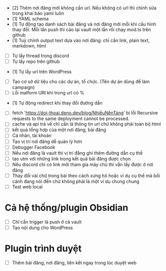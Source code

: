 - [2] Thêm nơi đăng mới không cần url. Nếu không có url thì chỉnh sửa trong khai báo yaml luôn
- [1] YAML schema
- [1] Tự động tạo danh sách bài đăng và nơi đăng mới mỗi khi cấu hình thay đổi. Mỗi lần push thì cào lại vault một lần rồi chạy mod.ts trên github 
- [1] Tuỳ chỉnh output text dựa vào nơi đăng: chỉ cần link, plain text, markdown, html
- [ ] Tự lấy thread trong discord
- [ ] Tự lấy repo trên github
- [1] Tự lấy url trên WordPress 
- [ ] Tạo cơ sở dữ liệu cho các dự án, tổ chức. (Tên dự án dùng để làm campaign) 
- [ ] Lỗi malform URI khi trong url có %

- [1] Tự động redirect khi thay đổi đường dẫn
- [ ] fetch 'https://doi-thoai.deno.dev/blog/NhiềuNềnTảng' bị lỗi Recursive requests to the same deployment cannot be processed.
- [ ] cache và api trả về chỉ cần là thông tin url chứ không phải toàn bộ html
- [ ] kết quả tổng hợp của một nơi đăng, bài đăng
- [ ] Cá nhân, tài khoản
- [ ] Tạo vị trí nơi đăng dễ quản lý hơn
- [ ] Debugger Facebook 
- [ ] Nếu nơi đăng là vault thì vị trí đăng ghi thêm đường dẫn cụ thể
- [ ] tạo utm với những link trong kết quả bài đăng được chọn
- [ ] Nếu discord chỉ có link mời tham gia máy chủ thì vẫn lấy được ở nơi đăng
- [ ] Thay đổi vài chữ trong bài theo cách xưng hô hoặc ví dụ cụ thể mà bối cảnh đang nói đến chứ không phải là một ví dụ chung chung
- [ ] Test web local 

# Cả hệ thống/plugin Obsidian
- [ ] Chỉ cần trigger là push ở cả vault
- [ ] Tạo nội dung cho WordPress 

# Plugin trình duyệt
- [ ] Thêm bài đăng, nơi đăng, liên kết ngay trong lúc duyệt web
